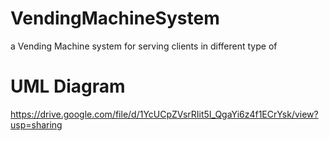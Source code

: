 # VendingMachineSystem
a Vending Machine system for serving clients in different type of 

# UML Diagram 
https://drive.google.com/file/d/1YcUCpZVsrRIit5I_QgaYi6z4f1ECrYsk/view?usp=sharing
